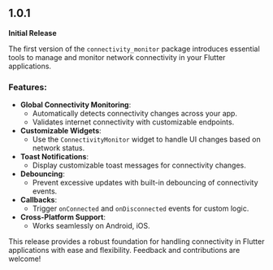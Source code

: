 ## 1.0.1

**Initial Release**

The first version of the `connectivity_monitor` package introduces essential tools to manage and monitor network connectivity in your Flutter applications.

### Features:
* **Global Connectivity Monitoring**:
    * Automatically detects connectivity changes across your app.
    * Validates internet connectivity with customizable endpoints.
* **Customizable Widgets**:
    * Use the `ConnectivityMonitor` widget to handle UI changes based on network status.
* **Toast Notifications**:
    * Display customizable toast messages for connectivity changes.
* **Debouncing**:
    * Prevent excessive updates with built-in debouncing of connectivity events.
* **Callbacks**:
    * Trigger `onConnected` and `onDisconnected` events for custom logic.
* **Cross-Platform Support**:
    * Works seamlessly on Android, iOS.

This release provides a robust foundation for handling connectivity in Flutter applications with ease and flexibility. Feedback and contributions are welcome!
